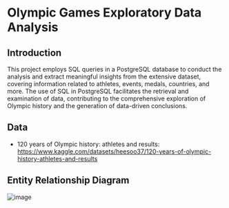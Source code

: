 # Olympic Games Exploratory Data Analysis
## Introduction
This project employs SQL queries in a PostgreSQL database to conduct the analysis and extract meaningful insights from the extensive dataset, covering information related to athletes, events, medals, countries, and more. The use of SQL in PostgreSQL facilitates the retrieval and examination of data, contributing to the comprehensive exploration of Olympic history and the generation of data-driven conclusions.
## Data
* 120 years of Olympic history: athletes and results: https://www.kaggle.com/datasets/heesoo37/120-years-of-olympic-history-athletes-and-results
## Entity Relationship Diagram
![image](https://github.com/SonTrang-Bui/OlympicGames/assets/112835552/7ba2b03d-31b1-4d5e-9a81-78c0e6126f2e)

